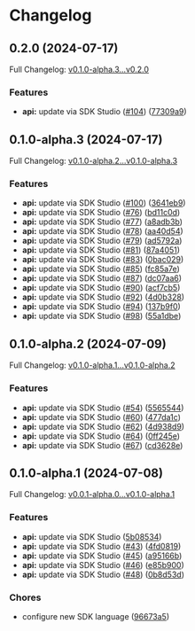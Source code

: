 # Changelog

## 0.2.0 (2024-07-17)

Full Changelog: [v0.1.0-alpha.3...v0.2.0](https://github.com/Cerebras/cerebras-cloud-sdk-python/compare/v0.1.0-alpha.3...v0.2.0)

### Features

* **api:** update via SDK Studio ([#104](https://github.com/Cerebras/cerebras-cloud-sdk-python/issues/104)) ([77309a9](https://github.com/Cerebras/cerebras-cloud-sdk-python/commit/77309a9a1eb911d906ed069984faf50d17efd489))

## 0.1.0-alpha.3 (2024-07-17)

Full Changelog: [v0.1.0-alpha.2...v0.1.0-alpha.3](https://github.com/Cerebras/cerebras-cloud-sdk-python/compare/v0.1.0-alpha.2...v0.1.0-alpha.3)

### Features

* **api:** update via SDK Studio ([#100](https://github.com/Cerebras/cerebras-cloud-sdk-python/issues/100)) ([3641eb9](https://github.com/Cerebras/cerebras-cloud-sdk-python/commit/3641eb9971313c30b49fdd3ddcda82c5ac6e2a4b))
* **api:** update via SDK Studio ([#76](https://github.com/Cerebras/cerebras-cloud-sdk-python/issues/76)) ([bd11c0d](https://github.com/Cerebras/cerebras-cloud-sdk-python/commit/bd11c0dab2098d0313bb9eb731473fc2ece8111f))
* **api:** update via SDK Studio ([#77](https://github.com/Cerebras/cerebras-cloud-sdk-python/issues/77)) ([a8adb3b](https://github.com/Cerebras/cerebras-cloud-sdk-python/commit/a8adb3bcb8cc8b8303eac2f2651a21d479b432c5))
* **api:** update via SDK Studio ([#78](https://github.com/Cerebras/cerebras-cloud-sdk-python/issues/78)) ([aa40d54](https://github.com/Cerebras/cerebras-cloud-sdk-python/commit/aa40d544cb9ac98deae5fb23f26f890e19eb49fc))
* **api:** update via SDK Studio ([#79](https://github.com/Cerebras/cerebras-cloud-sdk-python/issues/79)) ([ad5792a](https://github.com/Cerebras/cerebras-cloud-sdk-python/commit/ad5792a6cf9c3b719e305344b558bc9f25d02a30))
* **api:** update via SDK Studio ([#81](https://github.com/Cerebras/cerebras-cloud-sdk-python/issues/81)) ([87a4051](https://github.com/Cerebras/cerebras-cloud-sdk-python/commit/87a4051faddc6cb25a90a61e00aa2cc44c6e56af))
* **api:** update via SDK Studio ([#83](https://github.com/Cerebras/cerebras-cloud-sdk-python/issues/83)) ([0bac029](https://github.com/Cerebras/cerebras-cloud-sdk-python/commit/0bac0294eabcfe9d66110f47d92dc8c5d4a449da))
* **api:** update via SDK Studio ([#85](https://github.com/Cerebras/cerebras-cloud-sdk-python/issues/85)) ([fc85a7e](https://github.com/Cerebras/cerebras-cloud-sdk-python/commit/fc85a7e5b9240db88fb924fd51b6c417684e47af))
* **api:** update via SDK Studio ([#87](https://github.com/Cerebras/cerebras-cloud-sdk-python/issues/87)) ([dc07aa6](https://github.com/Cerebras/cerebras-cloud-sdk-python/commit/dc07aa637a941e5941ae8966cfdc52ba4b1af1d0))
* **api:** update via SDK Studio ([#90](https://github.com/Cerebras/cerebras-cloud-sdk-python/issues/90)) ([acf7cb5](https://github.com/Cerebras/cerebras-cloud-sdk-python/commit/acf7cb53915989bcdb0c0838531e574f050049d2))
* **api:** update via SDK Studio ([#92](https://github.com/Cerebras/cerebras-cloud-sdk-python/issues/92)) ([4d0b328](https://github.com/Cerebras/cerebras-cloud-sdk-python/commit/4d0b328a9e9d63cb0442b94c7ec183b40516f06f))
* **api:** update via SDK Studio ([#94](https://github.com/Cerebras/cerebras-cloud-sdk-python/issues/94)) ([137b9f0](https://github.com/Cerebras/cerebras-cloud-sdk-python/commit/137b9f08d15e7b77f47d65926723c20445c2ccef))
* **api:** update via SDK Studio ([#98](https://github.com/Cerebras/cerebras-cloud-sdk-python/issues/98)) ([55a1dbe](https://github.com/Cerebras/cerebras-cloud-sdk-python/commit/55a1dbe6d72f93c4bad1f6f535aec14c6670ac88))

## 0.1.0-alpha.2 (2024-07-09)

Full Changelog: [v0.1.0-alpha.1...v0.1.0-alpha.2](https://github.com/Cerebras/cerebras-cloud-sdk-python/compare/v0.1.0-alpha.1...v0.1.0-alpha.2)

### Features

* **api:** update via SDK Studio ([#54](https://github.com/Cerebras/cerebras-cloud-sdk-python/issues/54)) ([5565544](https://github.com/Cerebras/cerebras-cloud-sdk-python/commit/55655447b4518be62a5ab043561909ac634b8ecc))
* **api:** update via SDK Studio ([#60](https://github.com/Cerebras/cerebras-cloud-sdk-python/issues/60)) ([477da1c](https://github.com/Cerebras/cerebras-cloud-sdk-python/commit/477da1c4556276134730483a0ddc88b1d8fd900e))
* **api:** update via SDK Studio ([#62](https://github.com/Cerebras/cerebras-cloud-sdk-python/issues/62)) ([4d938d9](https://github.com/Cerebras/cerebras-cloud-sdk-python/commit/4d938d91b14170bb2f15b513f6719106703a61c1))
* **api:** update via SDK Studio ([#64](https://github.com/Cerebras/cerebras-cloud-sdk-python/issues/64)) ([0ff245e](https://github.com/Cerebras/cerebras-cloud-sdk-python/commit/0ff245e670cdad62c3e020594e9a224240c230a6))
* **api:** update via SDK Studio ([#67](https://github.com/Cerebras/cerebras-cloud-sdk-python/issues/67)) ([cd3628e](https://github.com/Cerebras/cerebras-cloud-sdk-python/commit/cd3628e68c0077bc1df43a5d3f3b8a9ed798dca2))

## 0.1.0-alpha.1 (2024-07-08)

Full Changelog: [v0.0.1-alpha.0...v0.1.0-alpha.1](https://github.com/Cerebras/cerebras-cloud-sdk-python/compare/v0.0.1-alpha.0...v0.1.0-alpha.1)

### Features

* **api:** update via SDK Studio ([5b08534](https://github.com/Cerebras/cerebras-cloud-sdk-python/commit/5b08534ae763c6ac27142cb7f43147621d178138))
* **api:** update via SDK Studio ([#43](https://github.com/Cerebras/cerebras-cloud-sdk-python/issues/43)) ([4fd0819](https://github.com/Cerebras/cerebras-cloud-sdk-python/commit/4fd08194453fbe0702bc0fb1e76471687f20f4b6))
* **api:** update via SDK Studio ([#45](https://github.com/Cerebras/cerebras-cloud-sdk-python/issues/45)) ([a95166b](https://github.com/Cerebras/cerebras-cloud-sdk-python/commit/a95166b455fb54fcd4b9b876ada84f37b714c0de))
* **api:** update via SDK Studio ([#46](https://github.com/Cerebras/cerebras-cloud-sdk-python/issues/46)) ([e85b900](https://github.com/Cerebras/cerebras-cloud-sdk-python/commit/e85b9008b318436a9f4df5a2196578d1064b8fc2))
* **api:** update via SDK Studio ([#48](https://github.com/Cerebras/cerebras-cloud-sdk-python/issues/48)) ([0b8d53d](https://github.com/Cerebras/cerebras-cloud-sdk-python/commit/0b8d53d4f28cac75ad3be631e88bf2fe892c7d53))


### Chores

* configure new SDK language ([96673a5](https://github.com/Cerebras/cerebras-cloud-sdk-python/commit/96673a5f26ec18e72fae44726a30c16922cf8b74))
